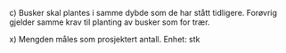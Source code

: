 c) Busker skal plantes i samme dybde som de har stått tidligere.  Forøvrig gjelder samme krav til planting av busker som for trær.

x) Mengden måles som prosjektert antall. Enhet: stk

